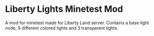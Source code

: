 # Liberty Lights Minetest Mod

A mod for minetest made for Liberty Land server.
Contains a base light node, 9 different colored lights and 3 transparent lights.